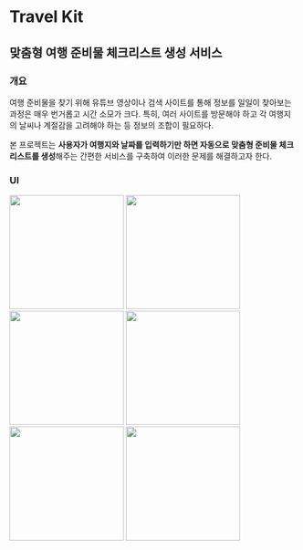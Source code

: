 # Travel Kit

## 맞춤형 여행 준비물 체크리스트 생성 서비스

### 개요
여행 준비물을 찾기 위해 유튜브 영상이나 검색 사이트를 통해 정보를 일일이 찾아보는 과정은 매우 번거롭고 시간 소모가 크다. 특히, 여러 사이트를 방문해야 하고 각 여행지의 날씨나 계절감을 고려해야 하는 등 정보의 조합이 필요하다. 

본 프로젝트는 **사용자가 여행지와 날짜를 입력하기만 하면 자동으로 맞춤형 준비물 체크리스트를 생성**해주는 간편한 서비스를 구축하여 이러한 문제를 해결하고자 한다. 


### UI

<div display="block" style="overflow:scroll">
     <img width="200" src="[https://user-images.githubusercontent.com/13748138/118665377-39576500-b82d-11eb-96fd-87f9ed59b94d.png](https://github.com/user-attachments/assets/8527e568-153e-45b7-ab82-740384569f1e))">
     <img width="200" src="[https://user-images.githubusercontent.com/13748138/118665377-39576500-b82d-11eb-96fd-87f9ed59b94d.png](https://github.com/user-attachments/assets/7e9d2622-34c2-4495-9551-1d1ada1a699d)">
     <img width="200" src="[https://user-images.githubusercontent.com/13748138/118665377-39576500-b82d-11eb-96fd-87f9ed59b94d.png](https://github.com/user-attachments/assets/9a156b40-8521-4b6a-8d43-c6496f98a496)">
     <img width="200" src="[https://user-images.githubusercontent.com/13748138/118665377-39576500-b82d-11eb-96fd-87f9ed59b94d.png](https://github.com/user-attachments/assets/97d5503d-cb24-4da0-84d6-195adabc6cee)">
     <img width="200" src="[https://user-images.githubusercontent.com/13748138/118665377-39576500-b82d-11eb-96fd-87f9ed59b94d.png](https://github.com/user-attachments/assets/ebe6dd13-0e49-46ed-9168-ee2eaf171b87)">
     <img width="200" src="[https://user-images.githubusercontent.com/13748138/118665377-39576500-b82d-11eb-96fd-87f9ed59b94d.png](https://github.com/user-attachments/assets/d0a5d4ba-dedc-41e4-a0c4-6b1dc053f010)">
</div>

